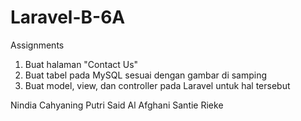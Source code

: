 # Laravel-B-6A
Assignments

1. Buat halaman "Contact Us"
2. Buat tabel pada MySQL sesuai dengan gambar di samping
3. Buat model, view, dan controller pada Laravel untuk hal tersebut



Nindia Cahyaning Putri
Said Al Afghani
Santie Rieke
